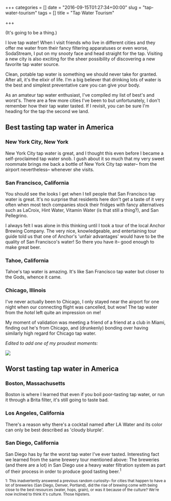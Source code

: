 +++
categories = []
date = "2016-09-15T01:27:34+00:00"
slug = "tap-water-tourism"
tags = []
title = "Tap Water Tourism"

+++

(It's going to be a thing.)

I love tap water! When I visit friends who live in different cities and they offer me water from their fancy filtering apparatuses or even worse, SodaStream, I put on my snooty face and head straight for the tap. Visiting a new city is also exciting for the sheer possibility of discovering a new favorite tap water source.

Clean, potable tap water is something we should never take for granted. After all, it's the elixir of life. I'm a big believer that drinking lots of water is the best and simplest preventative care you can give your body.

As an amateur tap water enthusiast, I've compiled my list of best's and worst's. There are a few more cities I've been to but unfortunately, I don't remember how their tap water tasted. If I revisit, you can be sure I'm heading for the tap the second we land.

## Best tasting tap water in America

### New York City, New York

New York City tap water is great, and I thought this even before I became a self-proclaimed tap water snob. I gush about it so much that my very sweet roommate brings me back a bottle of New York City tap water– from the airport nevertheless– whenever she visits.

### San Francisco, California

You should see the looks I get when I tell people that San Francisco tap water is great. It's no surprise that residents here don't get a taste of it very often when most tech companies stock their fridges with fancy alternatives such as LaCroix, Hint Water, Vitamin Water (is that still a thing?), and San Pellegrino.

I always felt I was alone in this thinking until I took a tour of the local Anchor Brewing Company. The very nice, knowledgeable, and entertaining tour guide told us that one of Anchor's 'unfair advantages' would have to be the quality of San Francisco's water! So there you have it– good enough to make great beer.

### Tahoe, California

Tahoe's tap water is amazing. It's like San Francisco tap water but closer to the Gods, whence it came.

### Chicago, Illinois

I've never actually been to Chicago, I only stayed near the airport for one night when our connecting flight was cancelled, but wow! The tap water from the _hotel_ left quite an impression on me!

My moment of validation was meeting a friend of a friend at a club in Miami, finding out he's from Chicago, and (drunkenly) bonding over having similarly high regard for Chicago tap water.

_Edited to add one of my proudest moments:_

![](/img/water-milan.png)

## Worst tasting tap water in America

### Boston, Massachusetts

Boston is where I learned that even if you boil poor-tasting tap water, or run it through a Brita filter, it's still going to taste bad.

### Los Angeles, California

There's a reason why there's a cocktail named after LA Water and its color can only be best described as 'cloudy blurple'.

### San Diego, California

San Diego has by far the worst tap water I've ever tasted. Interesting fact we learned from the same brewery tour mentioned above: The breweries (and there are a lot) in San Diego use a heavy water filtration system as part of their process in order to produce good tasting beer.<sup>1</sup>

<small>1: This inadvertently answered a previous random curiosity– for cities that happen to have a lot of breweries (San Diego, Denver, Portland), did the rise of brewing come with being close to the best resources (water, hops, grain), or was it because of the culture? We're now inclined to think it's culture. Those hipsters.</small>

